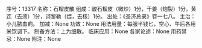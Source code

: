 序号：13317
名称：石榴皮散
组成：酸石榴皮（微炒）1分，干姜（炮裂）1分，黄连（去须）1分，诃黎勒（煨，去核）1分。
出处：《圣济总录》卷一七八。
主治：小儿脓血痢。
加减：None
功效：None
用法用量：每服半钱匕，空心、午后各用米饮调下。
制备方法：上为细散。
临床应用：None
各家论述：None
用药禁忌：None
附注：None
